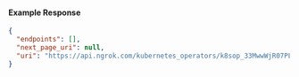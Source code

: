<!-- Code generated for API Clients. DO NOT EDIT. -->

#### Example Response

```json
{
  "endpoints": [],
  "next_page_uri": null,
  "uri": "https://api.ngrok.com/kubernetes_operators/k8sop_33MwwWjR07PLcC8R4cuQ6MQuhaC/bound_endpoints"
}
```
